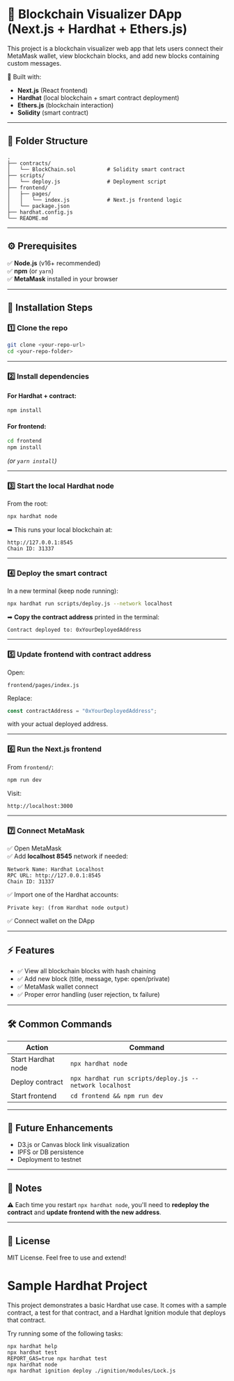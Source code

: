 # 🧱 Blockchain Visualizer DApp (Next.js + Hardhat + Ethers.js)

This project is a blockchain visualizer web app that lets users connect their MetaMask wallet, view blockchain blocks, and add new blocks containing custom messages.

🚀 Built with:

- **Next.js** (React frontend)
- **Hardhat** (local blockchain + smart contract deployment)
- **Ethers.js** (blockchain interaction)
- **Solidity** (smart contract)

---

## 📂 Folder Structure

```
.
├── contracts/
│   └── BlockChain.sol          # Solidity smart contract
├── scripts/
│   └── deploy.js               # Deployment script
├── frontend/
│   ├── pages/
│   │   └── index.js            # Next.js frontend logic
│   └── package.json
├── hardhat.config.js
└── README.md
```

---

## ⚙️ Prerequisites

✅ **Node.js** (v16+ recommended)  
✅ **npm** (or `yarn`)  
✅ **MetaMask** installed in your browser

---

## 🚀 Installation Steps

### 1️⃣ Clone the repo

```bash
git clone <your-repo-url>
cd <your-repo-folder>
```

---

### 2️⃣ Install dependencies

#### For Hardhat + contract:

```bash
npm install
```

#### For frontend:

```bash
cd frontend
npm install
```

_(or `yarn install`)_

---

### 3️⃣ Start the local Hardhat node

From the root:

```bash
npx hardhat node
```

➡ This runs your local blockchain at:

```
http://127.0.0.1:8545
Chain ID: 31337
```

---

### 4️⃣ Deploy the smart contract

In a new terminal (keep node running):

```bash
npx hardhat run scripts/deploy.js --network localhost
```

➡ **Copy the contract address** printed in the terminal:

```
Contract deployed to: 0xYourDeployedAddress
```

---

### 5️⃣ Update frontend with contract address

Open:

```
frontend/pages/index.js
```

Replace:

```js
const contractAddress = "0xYourDeployedAddress";
```

with your actual deployed address.

---

### 6️⃣ Run the Next.js frontend

From `frontend/`:

```bash
npm run dev
```

Visit:

```
http://localhost:3000
```

---

### 7️⃣ Connect MetaMask

✅ Open MetaMask  
✅ Add **localhost 8545** network if needed:

```
Network Name: Hardhat Localhost
RPC URL: http://127.0.0.1:8545
Chain ID: 31337
```

✅ Import one of the Hardhat accounts:

```
Private key: (from Hardhat node output)
```

✅ Connect wallet on the DApp

---

## ⚡ Features

- ✅ View all blockchain blocks with hash chaining
- ✅ Add new block (title, message, type: open/private)
- ✅ MetaMask wallet connect
- ✅ Proper error handling (user rejection, tx failure)

---

## 🛠 Common Commands

| Action             | Command                                                 |
| ------------------ | ------------------------------------------------------- |
| Start Hardhat node | `npx hardhat node`                                      |
| Deploy contract    | `npx hardhat run scripts/deploy.js --network localhost` |
| Start frontend     | `cd frontend && npm run dev`                            |

---

## 🚀 Future Enhancements

- D3.js or Canvas block link visualization
- IPFS or DB persistence
- Deployment to testnet

---

## 📌 Notes

⚠️ Each time you restart `npx hardhat node`, you'll need to **redeploy the contract** and **update frontend with the new address**.

---

## 🤝 License

MIT License. Feel free to use and extend!

# Sample Hardhat Project

This project demonstrates a basic Hardhat use case. It comes with a sample contract, a test for that contract, and a Hardhat Ignition module that deploys that contract.

Try running some of the following tasks:

```shell
npx hardhat help
npx hardhat test
REPORT_GAS=true npx hardhat test
npx hardhat node
npx hardhat ignition deploy ./ignition/modules/Lock.js
```
